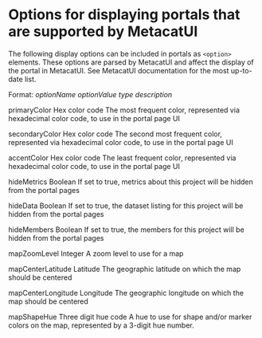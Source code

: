 # Options for displaying portals that are supported by MetacatUI

The following display options can be included in portals as `<option>` elements. These options are parsed by MetacatUI and affect the display of the portal in MetacatUI. See MetacatUI documentation for the most up-to-date list.

Format:
*optionName*
*optionValue type*
*description*

primaryColor
Hex color code
The most frequent color, represented via hexadecimal color code, to use in the portal page UI

secondaryColor
Hex color code
The second most frequent color, represented via hexadecimal color code, to use in the portal page UI

accentColor
Hex color code
The least frequent color, represented via hexadecimal color code, to use in the portal page UI

hideMetrics
Boolean
If set to true, metrics about this project will be hidden from the portal pages

hideData
Boolean
If set to true, the dataset listing for this project will be hidden from the portal pages

hideMembers
Boolean
If set to true, the members for this project will be hidden from the portal pages

mapZoomLevel
Integer
A zoom level to use for a map

mapCenterLatitude
Latitude
The geographic latitude on which the map should be centered

mapCenterLongitude
Longitude
The geographic longitude on which the map should be centered

mapShapeHue
Three digit hue code
A hue to use for shape and/or marker colors on the map, represented by a 3-digit hue number.
